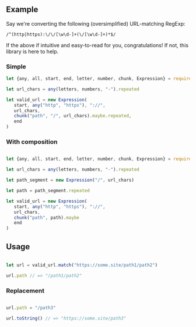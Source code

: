 ## Example 

Say we're converting the following (oversimplified) URL-matching RegExp:

```
/^(http|https):\/\/[\w\d-]+(\/[\w\d-]+)*$/
```

If the above if intuitive and easy-to-read for you, congratulations! If not, this library is here to help.

### Simple

```js
let {any, all, start, end, letter, number, chunk, Expression} = require('simple_expression')

let url_chars = any(letters, numbers, "-").repeated

let valid_url = new Expression(
   start, any("http", "https"), "://", 
   url_chars,
   chunk("path", "/", url_chars).maybe.repeated,
   end
)
```

### With composition

```js

let {any, all, start, end, letter, number, chunk, Expression} = require('simple_expression')

let url_chars = any(letters, numbers, "-").repeated

let path_segment = new Expression("/", url_chars)

let path = path_segment.repeated

let valid_url = new Expression(
   start, any("http", "https"), "://",
   url_chars,
   chunk("path", path).maybe
   end
)

```

## Usage

```js

let url = valid_url.match("https://some.site/path1/path2")

url.path // => "/path1/path2"
```

### Replacement
```js

url.path = "/path3"

url.toString() // => "https://some.site/path3"

```